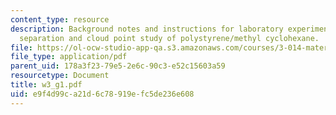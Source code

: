 ```yaml
---
content_type: resource
description: Background notes and instructions for laboratory experiments on phase
  separation and cloud point study of polystyrene/methyl cyclohexane.
file: https://ol-ocw-studio-app-qa.s3.amazonaws.com/courses/3-014-materials-laboratory-fall-2006/e9f4d99ca21d6c78919efc5de236e608_w3_g1.pdf
file_type: application/pdf
parent_uid: 178a3f23-79e5-2e6c-90c3-e52c15603a59
resourcetype: Document
title: w3_g1.pdf
uid: e9f4d99c-a21d-6c78-919e-fc5de236e608
---
```

